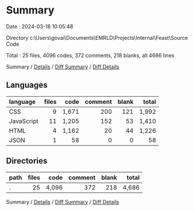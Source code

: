 # Summary

Date : 2024-03-18 10:05:48

Directory c:\\Users\\govai\\Documents\\EMRLD\\Projects\\Internal\\Feast\\Source Code

Total : 25 files,  4096 codes, 372 comments, 218 blanks, all 4686 lines

Summary / [Details](details.md) / [Diff Summary](diff.md) / [Diff Details](diff-details.md)

## Languages
| language | files | code | comment | blank | total |
| :--- | ---: | ---: | ---: | ---: | ---: |
| CSS | 9 | 1,671 | 200 | 121 | 1,992 |
| JavaScript | 11 | 1,205 | 152 | 53 | 1,410 |
| HTML | 4 | 1,162 | 20 | 44 | 1,226 |
| JSON | 1 | 58 | 0 | 0 | 58 |

## Directories
| path | files | code | comment | blank | total |
| :--- | ---: | ---: | ---: | ---: | ---: |
| . | 25 | 4,096 | 372 | 218 | 4,686 |

Summary / [Details](details.md) / [Diff Summary](diff.md) / [Diff Details](diff-details.md)